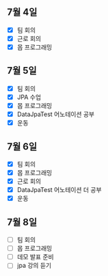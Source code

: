## 7월 4일

- [x] 팀 회의
- [x] 근로 회의
- [x] 몹 프로그래밍

## 7월 5일

- [x] 팀 회의
- [x] JPA 수업
- [x] 몹 프로그래밍
- [x] DataJpaTest 어노테이션 공부
- [x] 운동

## 7월 6일

- [x] 팀 회의
- [x] 몹 프로그래밍
- [x] 근로 회의
- [x] DataJpaTest 어노테이션 더 공부
- [x] 운동

## 7월 8일

- [ ] 팀 회의
- [ ] 몹 프로그래밍
- [ ] 데모 발표 준비
- [ ] jpa 강의 듣기
